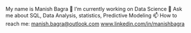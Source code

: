 My name is Manish Bagra 
🔭 I’m currently working on Data Science 
💬 Ask me about SQL, Data Analysis, statistics, Predictive Modeling
📫 How to reach me: manish.bagra@outlook.com  www.linkedin.com/in/manishbagra

